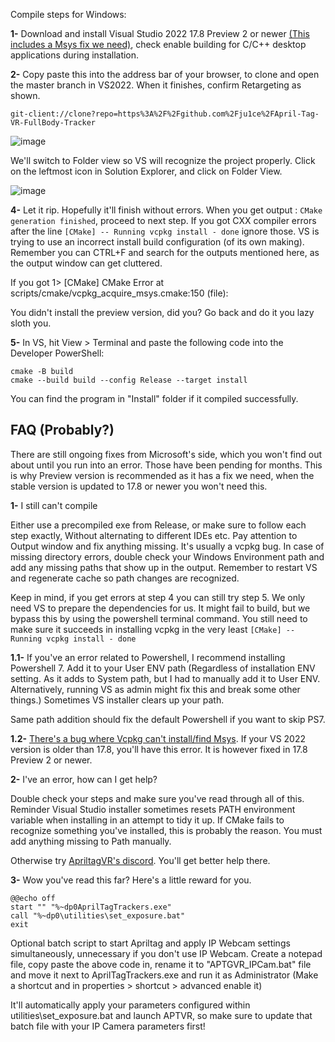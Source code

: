 Compile steps for Windows:

__1-__ Download and install Visual Studio 2022 17.8 Preview 2 or newer [(This includes a Msys fix we need)](https://github.com/microsoft/vcpkg/issues/31565#issuecomment-1723267213), check enable building for C/C++ desktop applications during installation.

__2-__ Copy paste this into the address bar of your browser, to clone and open the master branch in VS2022. When it finishes, confirm Retargeting as shown.
```
git-client://clone?repo=https%3A%2F%2Fgithub.com%2Fju1ce%2FApril-Tag-VR-FullBody-Tracker
```

![image](https://github.com/Skyrion9/April-Tag-VR-FullBody-Tracker/assets/74653117/59955543-1596-4e4a-b804-5a1c8000b3cc)




We'll switch to Folder view so VS will recognize the project properly. Click on the leftmost icon in Solution Explorer, and click on Folder View.

![image](https://github.com/Skyrion9/April-Tag-VR-FullBody-Tracker/assets/74653117/6c675ca3-c60d-46e8-9c72-ffb421c78895)






__4-__ Let it rip. Hopefully it'll finish without errors. When you get output : ```CMake generation finished```, proceed to next step. If you got CXX compiler errors after the line ```[CMake] -- Running vcpkg install - done``` ignore those. VS is trying to use an incorrect install build configuration (of its own making). Remember you can CTRL+F and search for the outputs mentioned here, as the output window can get cluttered.

If you got 1> [CMake] CMake Error at scripts/cmake/vcpkg_acquire_msys.cmake:150 (file):

You didn't install the preview version, did you? Go back and do it you lazy sloth you.

__5-__ In VS, hit View > Terminal and paste the following code into the Developer PowerShell:
```
cmake -B build
cmake --build build --config Release --target install
```

You can find the program in "Install" folder if it compiled successfully.

## FAQ (Probably?)
There are still ongoing fixes from Microsoft's side, which you won't find out about until you run into an error. Those have been pending for months. This is why Preview version is recommended as it has a fix we need, when the stable version is updated to 17.8 or newer you won't need this.

__1-__ I still can't compile

Either use a precompiled exe from Release, or make sure to follow each step exactly, Without alternating to different IDEs etc. Pay attention to Output window and fix anything missing. It's usually a vcpkg bug. In case of missing directory errors, double check your Windows Environment path and add any missing paths that show up in the output. Remember to restart VS and regenerate cache so path changes are recognized.

Keep in mind, if you get errors at step 4 you can still try step 5. We only need VS to prepare the dependencies for us. It might fail to build, but we bypass this by using the powershell terminal command. You still need to make sure it succeeds in installing vcpkg in the very least ```[CMake] -- Running vcpkg install - done```

__1.1-__ If you've an error related to Powershell, I recommend installing Powershell 7. Add it to your User ENV path (Regardless of installation ENV setting. As it adds to System path, but I had to manually add it to User ENV. Alternatively, running VS as admin might fix this and break some other things.) Sometimes VS installer clears up your path.

Same path addition should fix the default Powershell if you want to skip PS7.

__1.2-__ [There's a bug where Vcpkg can't install/find Msys](https://github.com/microsoft/vcpkg/issues/31565#issuecomment-1723267213). If your VS 2022 version is older than 17.8, you'll have this error. It is however fixed in 17.8 Preview 2 or newer. 

__2-__ I've an error, how can I get help?

Double check your steps and make sure you've read through all of this. Reminder Visual Studio installer sometimes resets PATH environment variable when installing in an attempt to tidy it up. If CMake fails to recognize something you've installed, this is probably the reason. You must add anything missing to Path manually.

Otherwise try [ApriltagVR's discord](https://discord.gg/g2ctkXB4bb). You'll get better help there. 

__3-__ Wow you've read this far? Here's a little reward for you.
```
@@echo off
start "" "%~dp0AprilTagTrackers.exe"
call "%~dp0\utilities\set_exposure.bat"
exit
```
Optional batch script to start Apriltag and apply IP Webcam settings simultaneously, unnecessary if you don't use IP Webcam.
Create a notepad file, copy paste the above code in, rename it to "APTGVR_IPCam.bat" file and move it next to AprilTagTrackers.exe and run it as Administrator (Make a shortcut and in properties > shortcut > advanced enable it)

It'll automatically apply your parameters configured within utilities\set_exposure.bat and launch APTVR, so make sure to update that batch file with your IP Camera parameters first!
